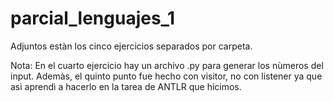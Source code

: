 # parcial_lenguajes_1

Adjuntos estàn los cinco ejercicios separados por carpeta. 

Nota: En el cuarto ejercicio hay un archivo .py para generar los nùmeros del input. Ademàs, el quinto punto fue hecho con visitor, no con listener ya que asì aprendì a hacerlo en la tarea de ANTLR que hicimos.
